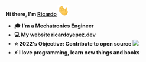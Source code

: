 <h4 align="Left">Hi there, I'm <a href="https://www.linkedin.com/in/ricardoyepez" target="_blank" rel="noopener noreferrer">Ricardo</a> <img src="https://raw.githubusercontent.com/ABSphreak/ABSphreak/master/gifs/Hi.gif" height="30" />

- 🎓 I'm a Mechatronics Engineer  
- 💻 My website [ricardoyepez.dev](https://www.ricardoyepez.dev) 
- ⭐ 2022's Objective: Contribute to open source <img src="https://media.giphy.com/media/WUlplcMpOCEmTGBtBW/giphy.gif" width="30">
- ⚡ I love programming, learn new things and books 
